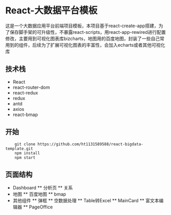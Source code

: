 # React-大数据平台模板
这是一个大数据应用平台前端项目模板，本项目基于react-create-app搭建，为了保存脚手架的可升级性，不暴露react-scripts，用react-app-rewired进行配置修改，主要用到可视化图表库bizcharts，地图用的百度地图，封装了一些自己常用到的组件，后续为了扩展可视化图表的丰富性，会加入echarts或者其他可视化库
## 技术栈
* React
* react-router-dom
* react-redux
* redux
* antd
* axios
* react-bmap
## 开始
```
    git clone https://github.com/ht1131589588/react-bigdata-template.git
    npm install
    npm start
```
## 页面结构
* Dashboard
** 分析页
** 关系
* 地图
** 百度地图
** bmap
* 其他组件
** 弹框
** 空数据处理
** Table转Excel
** MainCard
** 富文本编辑器
** PageOffice
